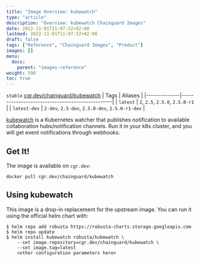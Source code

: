 ```yaml
---
title: "Image Overview: kubewatch"
type: "article"
description: "Overview: kubewatch Chainguard Images"
date: 2022-11-01T11:07:52+02:00
lastmod: 2022-11-01T11:07:52+02:00
draft: false
tags: ["Reference", "Chainguard Images", "Product"]
images: []
menu:
  docs:
    parent: "images-reference"
weight: 500
toc: true
---
```


`stable` [cgr.dev/chainguard/kubewatch](https://github.com/chainguard-images/images/tree/main/images/kubewatch)
| Tags         | Aliases                                         |
|--------------|-------------------------------------------------|
| `latest`     | `2`, `2.5`, `2.5.0`, `2.5.0-r1`                 |
| `latest-dev` | `2-dev`, `2.5-dev`, `2.5.0-dev`, `2.5.0-r1-dev` |



[kubewatch](https://github.com/robusta-dev/kubewatch) is a Kubernetes watcher that publishes notification to available collaboration hubs/notification channels. Run it in your k8s cluster, and you will get event notifications through webhooks.

## Get It!

The image is available on `cgr.dev`:

```
docker pull cgr.dev/chainguard/kubewatch
```

## Using kubewatch

This image is a drop-in replacement for the upstream image.
You can run it using the official helm chart with:

```shell
$ helm repo add robusta https://robusta-charts.storage.googleapis.com
$ helm repo update
$ helm install kubewatch robusta/kubewatch \
    --set image.repository=cgr.dev/chainguard/kubewatch \
    --set image.tag=latest
    <other configuration parameters here>
```

